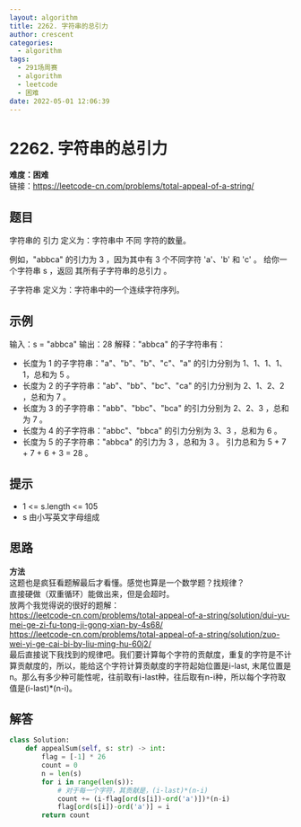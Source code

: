 ```yaml
---
layout: algorithm
title: 2262. 字符串的总引力
author: crescent
categories:
  - algorithm
tags:
  - 291场周赛
  - algorithm
  - leetcode
  - 困难
date: 2022-05-01 12:06:39
---
```

# 2262. 字符串的总引力
**难度：困难**  
链接：https://leetcode-cn.com/problems/total-appeal-of-a-string/
## 题目
字符串的 引力 定义为：字符串中 不同 字符的数量。

例如，"abbca" 的引力为 3 ，因为其中有 3 个不同字符 'a'、'b' 和 'c' 。
给你一个字符串 s ，返回 其所有子字符串的总引力 。

子字符串 定义为：字符串中的一个连续字符序列。

## 示例
输入：s = "abbca"
输出：28
解释："abbca" 的子字符串有：
- 长度为 1 的子字符串："a"、"b"、"b"、"c"、"a" 的引力分别为 1、1、1、1、1，总和为 5 。
- 长度为 2 的子字符串："ab"、"bb"、"bc"、"ca" 的引力分别为 2、1、2、2 ，总和为 7 。
- 长度为 3 的子字符串："abb"、"bbc"、"bca" 的引力分别为 2、2、3 ，总和为 7 。
- 长度为 4 的子字符串："abbc"、"bbca" 的引力分别为 3、3 ，总和为 6 。
- 长度为 5 的子字符串："abbca" 的引力为 3 ，总和为 3 。
引力总和为 5 + 7 + 7 + 6 + 3 = 28 。

## 提示
+ 1 <= s.length <= 105
+ s 由小写英文字母组成

## 思路
**方法**  
这题也是疯狂看题解最后才看懂。感觉也算是一个数学题？找规律？  
直接硬做（双重循环）能做出来，但是会超时。  
放两个我觉得说的很好的题解：  
https://leetcode-cn.com/problems/total-appeal-of-a-string/solution/dui-yu-mei-ge-zi-fu-tong-ji-gong-xian-by-4s68/  
https://leetcode-cn.com/problems/total-appeal-of-a-string/solution/zuo-wei-yi-ge-cai-bi-by-liu-ming-hu-60j2/  
最后直接说下我找到的规律吧。我们要计算每个字符的贡献度，重复的字符是不计算贡献度的，所以，能给这个字符计算贡献度的字符起始位置是i-last, 末尾位置是n。那么有多少种可能性呢，往前取有i-last种，往后取有n-i种，所以每个字符取值是(i-last)*(n-i)。

## 解答
``` python
class Solution:
    def appealSum(self, s: str) -> int:
        flag = [-1] * 26
        count = 0
        n = len(s)
        for i in range(len(s)):
            # 对于每一个字符，其贡献是，(i-last)*(n-i)
            count += (i-flag[ord(s[i])-ord('a')])*(n-i)
            flag[ord(s[i])-ord('a')] = i
        return count
```